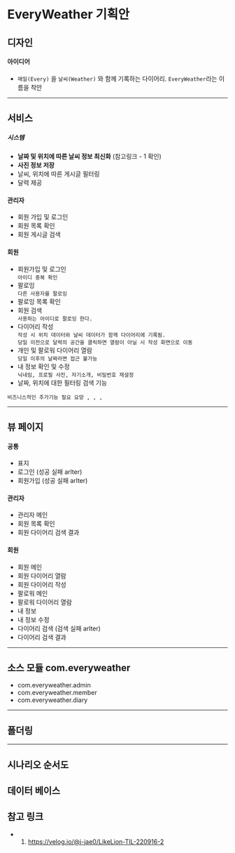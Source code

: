 # EveryWeather 기획안



## 디자인
#### 아이디어
- `매일(Every)` 을 `날씨(Weather)` 와 함께 기록하는 다이어리. `EveryWeather`라는 이름을 착안
  
<hr>

## 서비스
##### 시스템
- <b>날짜 및 위치에 따른 날씨 정보 최신화</b> (참고링크 - 1 확인)
- <b>사진 정보 저장</b>
- 날씨, 위치에 따른 게시글 필터링
- 달력 제공

#### 관리자
- 회원 가입 및 로그인
- 회원 목록 확인
- 회원 게시글 검색

#### 회원
- 회원가입 및 로그인
    <br>`아이디 중복 확인`
- 팔로잉
    <br>`다른 사용자를 팔로잉`
- 팔로잉 목록 확인
- 회원 검색
    <br>`사용하는 아이디로 팔로잉 한다.`
- 다이어리 작성
    <br>`작성 시 위치 데이터와 날씨 데이터가 함께 다이어리에 기록됨.`
    <br>`당일 이전으로 달력의 공간을 클릭하면 열람이 아닐 시 작성 화면으로 이동`
- 개인 및 팔로워 다이어리 열람
    <br>`당일 이후의 날짜라면 접근 불가능`
- 내 정보 확인 및 수정
    <br>`닉네임, 프로필 사진, 자기소개, 비밀번호 재설정`
- 날짜, 위치에 대한 필터링 검색 기능

`비즈니스적인 추가기능 필요 요망 , , , `
<hr>


## 뷰 페이지
#### 공통
- 표지
- 로그인 (성공 실패 arlter)
- 회원가입 (성공 실패 arlter)

#### 관리자
- 관리자 메인
- 회원 목록 확인
- 회원 다이어리 검색 결과

#### 회원
- 회원 메인
- 회원 다이어리 열람
- 회원 다이어리 작성
- 팔로워 메인
- 팔로워 다이어리 열람
- 내 정보
- 내 정보 수정
- 다이어리 검색 (검색 실패 arlter)
- 다이어리 검색 결과
<hr>

## 소스 모듈 com.everyweather
- com.everyweather.admin
- com.everyweather.member
- com.everyweather.diary
<hr>

## 폴더링
<hr>

## 시나리오 순서도

## 데이터 베이스


## 참고 링크
- 1. https://velog.io/@j-jae0/LikeLion-TIL-220916-2
